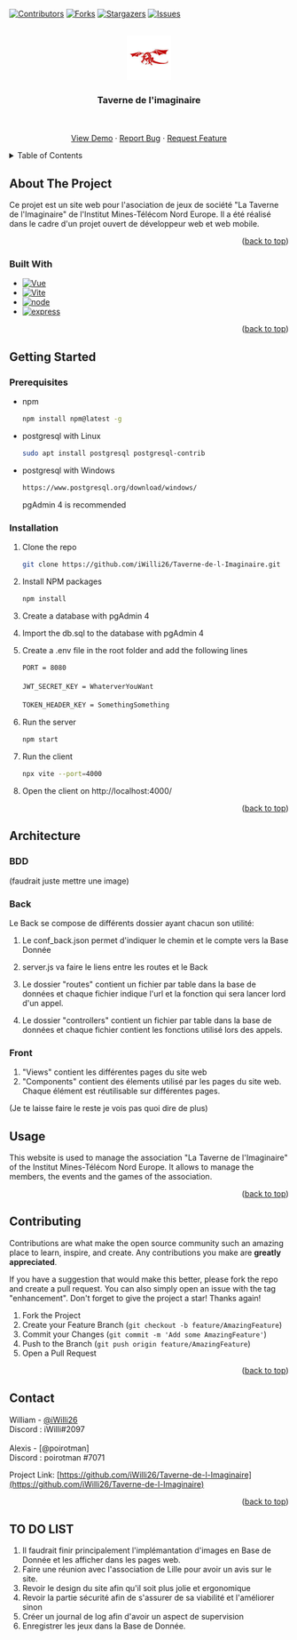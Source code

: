 <a name="readme-top"></a>

[![Contributors][contributors-shield]][contributors-url]
[![Forks][forks-shield]][forks-url]
[![Stargazers][stars-shield]][stars-url]
[![Issues][issues-shield]][issues-url]

<!-- PROJECT LOGO -->
<br />
<div align="center">
  <a href="https://github.com/iWilli26/Taverne-de-l-Imaginaire">
    <img src="src\assets\dragon.jpg" alt="Logo" width="80" height="80">
  </a>

<h3 align="center">Taverne de l'imaginaire</h3>

  <p align="center">
    <br />
    <br />
    <a href="https://github.com/iWilli26/Taverne-de-l-Imaginaire">View Demo</a>
    ·
    <a href="https://github.com/iWilli26/Taverne-de-l-Imaginaire/issues">Report Bug</a>
    ·
    <a href="https://github.com/iWilli26/Taverne-de-l-Imaginaire/issues">Request Feature</a>
  </p>
</div>

<!-- TABLE OF CONTENTS -->
<details>
  <summary>Table of Contents</summary>
  <ol>
    <li>
      <a href="#about-the-project">About The Project</a>
      <ul>
        <li><a href="#built-with">Built With</a></li>
      </ul>
    </li>
    <li>
      <a href="#getting-started">Getting Started</a>
      <ul>
        <li><a href="#prerequisites">Prerequisites</a></li>
        <li><a href="#installation">Installation</a></li>
      </ul>
    </li>
    <li><a href="#usage">Usage</a></li>
    <li><a href="#contributing">Contributing</a></li>
    <li><a href="#contact">Contact</a></li>
  </ol>
</details>

<!-- ABOUT THE PROJECT -->

## About The Project

Ce projet est un site web pour l'asociation de jeux de société "La Taverne de l'Imaginaire" de l'Institut Mines-Télécom Nord Europe. Il a été réalisé dans le cadre d'un projet ouvert de développeur web et web mobile.

<p align="right">(<a href="#readme-top">back to top</a>)</p>

### Built With

-   [![Vue][vue.js]][vue-url]
-   [![Vite][vite.js]][vite-url]
-   [![node][node.js]][node-url]
-   [![express][express.js]][express-url]

<p align="right">(<a href="#readme-top">back to top</a>)</p>

<!-- GETTING STARTED -->

## Getting Started

### Prerequisites

-   npm
    ```sh
    npm install npm@latest -g
    ```
-   postgresql with Linux
    ```sh
    sudo apt install postgresql postgresql-contrib
    ```
-   postgresql with Windows
    ```sh
    https://www.postgresql.org/download/windows/
    ```
    pgAdmin 4 is recommended

### Installation

1. Clone the repo
    ```sh
    git clone https://github.com/iWilli26/Taverne-de-l-Imaginaire.git
    ```
2. Install NPM packages
    ```sh
    npm install
    ```
3. Create a database with pgAdmin 4
4. Import the db.sql to the database with pgAdmin 4
5. Create a .env file in the root folder and add the following lines

    ```sh
    PORT = 8080

    JWT_SECRET_KEY = WhaterverYouWant

    TOKEN_HEADER_KEY = SomethingSomething
    ```

6. Run the server
    ```sh
    npm start
    ```
7. Run the client
    ```sh
    npx vite --port=4000
    ```
8. Open the client on http://localhost:4000/

<p align="right">(<a href="#readme-top">back to top</a>)</p>

<!-- USAGE EXAMPLES -->

## Architecture

### BDD

(faudrait juste mettre une image)

### Back

Le Back se compose de différents dossier ayant chacun son utilité:

1. Le conf_back.json permet d'indiquer le chemin et le compte vers la Base Donnée

2. server.js va faire le liens entre les routes et le Back

3. Le dossier "routes" contient un fichier par table dans la base de données et chaque fichier indique l'url et la fonction qui sera lancer lord d'un appel.

4. Le dossier "controllers" contient un fichier par table dans la base de données et chaque fichier contient les fonctions utilisé lors des appels.

### Front

1. "Views" contient les différentes pages du site web
2. "Components" contient des élements utilisé par les pages du site web. Chaque élément est réutilisable sur différentes pages.

(Je te laisse faire le reste je vois pas quoi dire de plus)

## Usage

This website is used to manage the association "La Taverne de l'Imaginaire" of the Institut Mines-Télécom Nord Europe. It allows to manage the members, the events and the games of the association.

<p align="right">(<a href="#readme-top">back to top</a>)</p>

## Contributing

Contributions are what make the open source community such an amazing place to learn, inspire, and create. Any contributions you make are **greatly appreciated**.

If you have a suggestion that would make this better, please fork the repo and create a pull request. You can also simply open an issue with the tag "enhancement".
Don't forget to give the project a star! Thanks again!

1. Fork the Project
2. Create your Feature Branch (`git checkout -b feature/AmazingFeature`)
3. Commit your Changes (`git commit -m 'Add some AmazingFeature'`)
4. Push to the Branch (`git push origin feature/AmazingFeature`)
5. Open a Pull Request

<p align="right">(<a href="#readme-top">back to top</a>)</p>

<!-- CONTACT -->

## Contact

William - [@iWilli26](https://twitter.com/willi_ng)
<br />
Discord : iWilli#2097
<br />
<br />
Alexis - [@poirotman]
<br />
Discord : poirotman
#7071

Project Link: [https://github.com/iWilli26/Taverne-de-l-Imaginaire](https://github.com/iWilli26/Taverne-de-l-Imaginaire)

<p align="right">(<a href="#readme-top">back to top</a>)</p>

## TO DO LIST

1. Il faudrait finir principalement l'implémantation d'images en Base de Donnée et les afficher dans les pages web.
2. Faire une réunion avec l'association de Lille pour avoir un avis sur le site.
3. Revoir le design du site afin qu'il soit plus jolie et ergonomique
4. Revoir la partie sécurité afin de s'assurer de sa viabilité et l'améliorer sinon
5. Créer un journal de log afin d'avoir un aspect de supervision
6. Enregistrer les jeux dans la Base de Donnée.

<!-- MARKDOWN LINKS & IMAGES -->
<!-- https://www.markdownguide.org/basic-syntax/#reference-style-links -->

[contributors-shield]: https://img.shields.io/github/contributors/iWilli26/Taverne-de-l-Imaginaire.svg?style=for-the-badge
[contributors-url]: https://github.com/iWilli26/Taverne-de-l-Imaginaire/graphs/contributors
[forks-shield]: https://img.shields.io/github/forks/iWilli26/Taverne-de-l-Imaginaire.svg?style=for-the-badge
[forks-url]: https://github.com/iWilli26/Taverne-de-l-Imaginaire/network/members
[stars-shield]: https://img.shields.io/github/stars/iWilli26/Taverne-de-l-Imaginaire.svg?style=for-the-badge
[stars-url]: https://github.com/iWilli26/Taverne-de-l-Imaginaire/stargazers
[issues-shield]: https://img.shields.io/github/issues/iWilli26/Taverne-de-l-Imaginaire.svg?style=for-the-badge
[issues-url]: https://github.com/iWilli26/Taverne-de-l-Imaginaire/issues
[license-shield]: https://img.shields.io/github/license/iWilli26/Taverne-de-l-Imaginaire.svg?style=for-the-badge
[license-url]: https://github.com/iWilli26/Taverne-de-l-Imaginaire/blob/master/LICENSE.txt
[linkedin-shield]: https://img.shields.io/badge/-LinkedIn-black.svg?style=for-the-badge&logo=linkedin&colorB=555
[linkedin-url]: https://linkedin.com/in/linkedin_username
[product-screenshot]: images/screenshot.png
[vue.js]: https://img.shields.io/badge/Vue.js-35495E?style=for-the-badge&logo=vuedotjs&logoColor=4FC08D
[vue-url]: https://vuejs.org/
[vite.js]: https://img.shields.io/badge/Vite-646CFF?style=for-the-badge&logo=vite&logoColor=white
[vite-url]: https://vitejs.dev/
[node.js]: https://img.shields.io/badge/Node.js-339933?style=for-the-badge&logo=nodedotjs&logoColor=white
[node-url]: https://nodejs.org
[express.js]: https://img.shields.io/badge/Express.js-000000?style=for-the-badge&logo=express&logoColor=white
[express-url]: https://expressjs.com
